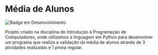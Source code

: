 # Média de Alunos

![Badge em Desenvolvimento](http://img.shields.io/static/v1?label=STATUS&message=EM%20DESENVOLVIMENTO&color=GREEN&style=for-the-badge)

<p> Projeto criado na disciplina de Introdução à Programação de Computadores, onde utilizamos a linguagem em Python para desenvolver um programa que realiza a validação da média de alunos através de 3 atividades realizadas e 1 prova regular.</p>
